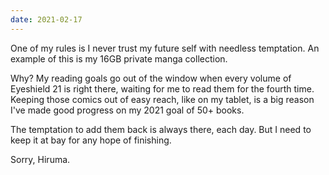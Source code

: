 ```yaml
---
date: 2021-02-17
---
```


One of my rules is I never trust my future self with needless temptation. An example of this is my 16GB private manga collection.

Why? My reading goals go out of the window when every volume of Eyeshield 21 is right there, waiting for me to read them for the fourth time. Keeping those comics out of easy reach, like on my tablet, is a big reason I've made good progress on my 2021 goal of 50+ books.

The temptation to add them back is always there, each day. But I need to keep it at bay for any hope of finishing.

Sorry, Hiruma.
